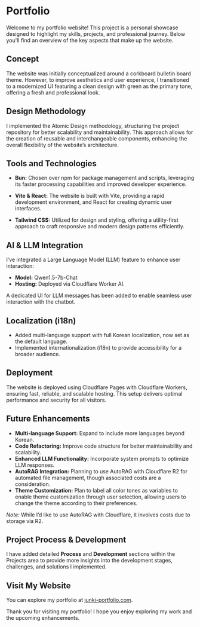 # Portfolio

Welcome to my portfolio website! This project is a personal showcase designed to highlight my skills, projects, and professional journey. Below you'll find an overview of the key aspects that make up the website.

## Concept

The website was initially conceptualized around a corkboard bulletin board theme. However, to improve aesthetics and user experience, I transitioned to a modernized UI featuring a clean design with green as the primary tone, offering a fresh and professional look.

## Design Methodology

I implemented the Atomic Design methodology, structuring the project repository for better scalability and maintainability. This approach allows for the creation of reusable and interchangeable components, enhancing the overall flexibility of the website’s architecture.

## Tools and Technologies

- **Bun:** Chosen over npm for package management and scripts, leveraging its faster processing capabilities and improved developer experience.
  
- **Vite & React:** The website is built with Vite, providing a rapid development environment, and React for creating dynamic user interfaces.

- **Tailwind CSS:** Utilized for design and styling, offering a utility-first approach to craft responsive and modern design patterns efficiently.

## AI & LLM Integration

I’ve integrated a Large Language Model (LLM) feature to enhance user interaction:
- **Model:** Qwen1.5-7b-Chat  
- **Hosting:** Deployed via Cloudflare Worker AI.

A dedicated UI for LLM messages has been added to enable seamless user interaction with the chatbot.

## Localization (i18n)

- Added multi-language support with full Korean localization, now set as the default language.  
- Implemented internationalization (i18n) to provide accessibility for a broader audience.

## Deployment

The website is deployed using Cloudflare Pages with Cloudflare Workers, ensuring fast, reliable, and scalable hosting. This setup delivers optimal performance and security for all visitors.

## Future Enhancements

- **Multi-language Support:** Expand to include more languages beyond Korean.  
- **Code Refactoring:** Improve code structure for better maintainability and scalability.  
- **Enhanced LLM Functionality:** Incorporate system prompts to optimize LLM responses.  
- **AutoRAG Integration:** Planning to use AutoRAG with Cloudflare R2 for automated file management, though associated costs are a consideration.
- **Theme Customization:** Plan to label all color tones as variables to enable theme customization through user selection, allowing users to change the theme according to their preferences.

*Note:* While I’d like to use AutoRAG with Cloudflare, it involves costs due to storage via R2.

## Project Process & Development

I have added detailed **Process** and **Development** sections within the Projects area to provide more insights into the development stages, challenges, and solutions I implemented.

## Visit My Website

You can explore my portfolio at [junki-portfolio.com](https://junki-portfolio.com).

Thank you for visiting my portfolio! I hope you enjoy exploring my work and the upcoming enhancements.